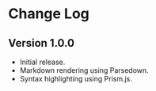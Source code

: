 # Change Log

## Version 1.0.0

* Initial release.
* Markdown rendering using Parsedown.
* Syntax highlighting using Prism.js.
